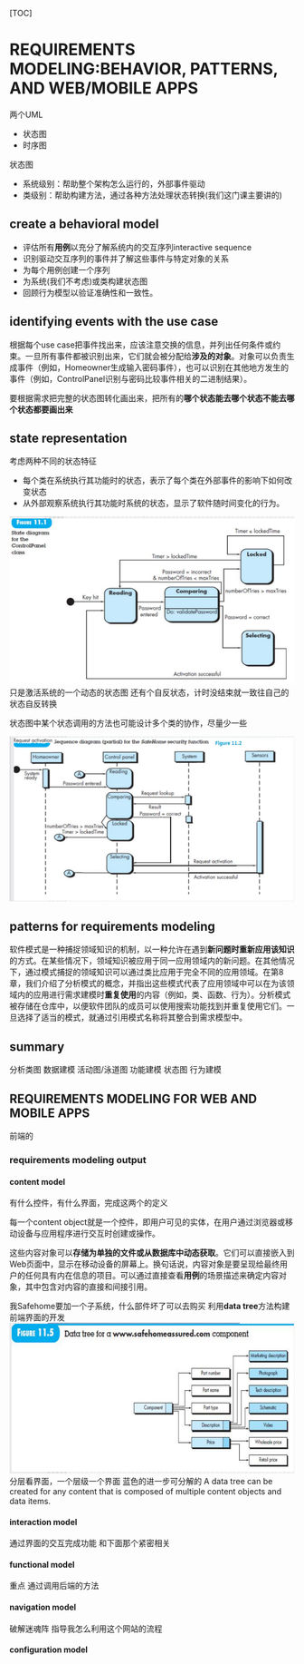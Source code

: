 [TOC]
# REQUIREMENTS MODELING:BEHAVIOR, PATTERNS, AND WEB/MOBILE APPS

两个UML
- 状态图
- 时序图

状态图
- 系统级别：帮助整个架构怎么运行的，外部事件驱动
- 类级别：帮助构建方法，通过各种方法处理状态转换(我们这门课主要讲的)

## create a behavioral model
- 评估所有**用例**以充分了解系统内的交互序列interactive sequence
- 识别驱动交互序列的事件并了解这些事件与特定对象的关系
- 为每个用例创建一个序列
- 为系统(我们不考虑)或类构建状态图
- 回顾行为模型以验证准确性和一致性。

## identifying events with the use case
根据每个use case把事件找出来，应该注意交换的信息，并列出任何条件或约束。一旦所有事件都被识别出来，它们就会被分配给**涉及的对象**。对象可以负责生成事件（例如，Homeowner生成输入密码事件），也可以识别在其他地方发生的事件（例如，ControlPanel识别与密码比较事件相关的二进制结果）。

要根据需求把完整的状态图转化画出来，把所有的**哪个状态能去哪个状态不能去哪个状态都要画出来**

## state representation
考虑两种不同的状态特征
- 每个类在系统执行其功能时的状态，表示了每个类在外部事件的影响下如何改变状态
- 从外部观察系统执行其功能时系统的状态，显示了软件随时间变化的行为。

![](./ref/stateDiagramDemo.PNG)
只是激活系统的一个动态的状态图
还有个自反状态，计时没结束就一致往自己的状态自反转换

状态图中某个状态调用的方法也可能设计多个类的协作，尽量少一些

![](./ref/sequenceDiagramDemo.PNG)

## patterns for requirements modeling 
软件模式是一种捕捉领域知识的机制，以一种允许在遇到**新问题时重新应用该知识**的方式。在某些情况下，领域知识被应用于同一应用领域内的新问题。在其他情况下，通过模式捕捉的领域知识可以通过类比应用于完全不同的应用领域。在第8章，我们介绍了分析模式的概念，并指出这些模式代表了应用领域中可以在为该领域内的应用进行需求建模时**重复使用**的内容（例如，类、函数、行为）。分析模式被存储在仓库中，以便软件团队的成员可以使用搜索功能找到并重复使用它们。一旦选择了适当的模式，就通过引用模式名称将其整合到需求模型中。

## summary
分析类图 数据建模
活动图/泳道图 功能建模
状态图 行为建模

## REQUIREMENTS MODELING FOR WEB AND MOBILE APPS

前端的

### requirements modeling output
#### content model
有什么控件，有什么界面，完成这两个的定义

每一个content object就是一个控件，即用户可见的实体，在用户通过浏览器或移动设备与应用程序进行交互时创建或操作。

这些内容对象可以**存储为单独的文件或从数据库中动态获取**。它们可以直接嵌入到Web页面中，显示在移动设备的屏幕上。换句话说，内容对象是要呈现给最终用户的任何具有内在信息的项目。可以通过直接查看**用例**的场景描述来确定内容对象，其中包含对内容的直接和间接引用。

我Safehome要加一个子系统，什么部件坏了可以去购买
利用**data tree**方法构建前端界面的开发
![](./ref/dataTree.PNG)
分层看界面，一个层级一个界面
蓝色的进一步可分解的
A data tree can be created for any content that is composed of multiple content objects and data items.

#### interaction model
通过界面的交互完成功能
和下面那个紧密相关

#### functional model
重点
通过调用后端的方法

#### navigation model
破解迷魂阵
指导我怎么利用这个网站的流程

#### configuration model